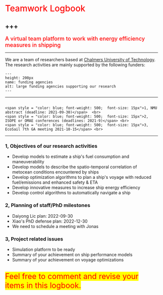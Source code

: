 # <span style = "color:red; font-weight: 500;">Teamwork Logbook</span>
+++
---


**<span style = "color:red; font-weight: 500; font-size: 18px;">A virtual team platform to work with energy efficiency measures in shipping</span>**


***


We are a team of researchers based at [Chalmers University of Technology](https://www.chalmers.se/en/departments/m2/Pages/default.aspx). 
The research activities are mainly supported by the following funders:

```{figure} ./images/funders.png 
---
height: 200px
name: funding agencies
alt: large funding agencies supporting our research
---
```


---

```{admonition} <span style = "color:red; font-weight: 500; font-size: 20px"> Common issues in the upcoming month</span>

<span style = "color: blue; font-weight: 500;  font-size: 15px">1, NMU abstract (deadline: 2021-09-30)</span>  <br>
<span style = "color: blue; font-weight: 500;  font-size: 15px">2, ISOPE or OMAE conferences (deadlines: 2021-9)</span> <br>
<span style = "color: blue; font-weight: 500;  font-size: 15px">3, EcoSail 7th GA meeting 2021-10-15</span> <br>

```
***

###  1, Objectives of our research activities
- Develop models to estimate a ship's fuel consumption and maneuverability
- Develop models to describe the spatio-temporal correlation of metocean conditions encountered by ships
- Develop optimization algorithms to plan a ship's voyage with reduced fuel/emissions and enhanced safety & ETA
- Develop innovative measures to increase ship energy efficiency
- Develop control algorithms to automatically navigate a ship

### 2, Planning of staff/PhD milestones

* Daiyong Lic plan: 2022-09-30
* Xiao's PhD defense plan: 2022-12-30 
* We need to schedule a meeting with Jonas

### 3, Project related issues

* Simulation platform to be ready 
* Summary of your achievement on ship performance models
* Summary of your achievement on voyage optimizations


<br />
<span style = "color:red; font-weight:400; font-size: 25px; background: yellow">Feel free to comment and revise your items in this logbook.</span>
